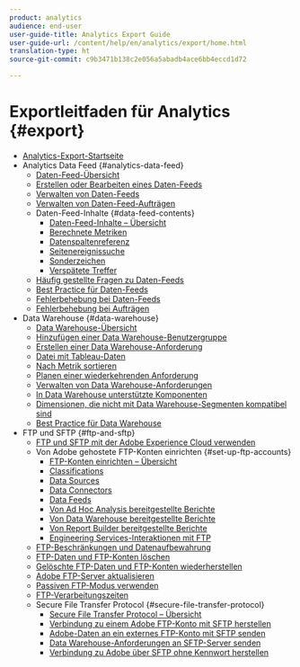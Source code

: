 ```yaml
---
product: analytics
audience: end-user
user-guide-title: Analytics Export Guide
user-guide-url: /content/help/en/analytics/export/home.html
translation-type: ht
source-git-commit: c9b3471b138c2e056a5abadb4ace6bb4eccd1d72

---
```



# Exportleitfaden für Analytics {#export}

+ [Analytics-Export-Startseite](home.md)
+ Analytics Data Feed {#analytics-data-feed}
   + [Daten-Feed-Übersicht](analytics-data-feed/data-feed-overview.md)
   + [Erstellen oder Bearbeiten eines Daten-Feeds](analytics-data-feed/create-feed.md)
   + [Verwalten von Daten-Feeds](analytics-data-feed/df-manage-feeds.md)
   + [Verwalten von Daten-Feed-Aufträgen](analytics-data-feed/df-manage-jobs.md)
   + Daten-Feed-Inhalte {#data-feed-contents}
      + [Daten-Feed-Inhalte – Übersicht](analytics-data-feed/c-df-contents/datafeeds-contents.md)
      + [Berechnete Metriken](analytics-data-feed/c-df-contents/datafeeds-calculate.md)
      + [Datenspaltenreferenz](analytics-data-feed/c-df-contents/datafeeds-reference.md)
      + [Seitenereignissuche](analytics-data-feed/c-df-contents/datafeeds-page-event.md)
      + [Sonderzeichen](analytics-data-feed/c-df-contents/datafeeds-spec-chars.md)
      + [Verspätete Treffer](analytics-data-feed/c-df-contents/late-arriving-hits.md)
   + [Häufig gestellte Fragen zu Daten-Feeds](analytics-data-feed/df-faq.md)
   + [Best Practice für Daten-Feeds](analytics-data-feed/data-feeds-best-practices.md)
   + [Fehlerbehebung bei Daten-Feeds](analytics-data-feed/feed-troubleshooting.md)
   + [Fehlerbehebung bei Aufträgen](analytics-data-feed/jobs-troubleshooting.md)
+ Data Warehouse {#data-warehouse}
   + [Data Warehouse-Übersicht](data-warehouse/data-warehouse.md)
   + [Hinzufügen einer Data Warehouse-Benutzergruppe](data-warehouse/t-dw-group.md)
   + [Erstellen einer Data Warehouse-Anforderung](data-warehouse/t-dw-create-request.md)
   + [Datei mit Tableau-Daten](data-warehouse/t-tableau.md)
   + [Nach Metrik sortieren](data-warehouse/sorting-by-metric.md)
   + [Planen einer wiederkehrenden Anforderung](data-warehouse/dw-schedule-recurring.md)
   + [Verwalten von Data Warehouse-Anforderungen](data-warehouse/data-warehouse-requests-manage.md)
   + [In Data Warehouse unterstützte Komponenten](data-warehouse/component-support.md)
   + [Dimensionen, die nicht mit Data Warehouse-Segmenten kompatibel sind](data-warehouse/dw-dimensions-incompatible-dwsegments.md)
   + [Best Practice für Data Warehouse](data-warehouse/data-warehouse-bp.md)
+ FTP und SFTP {#ftp-and-sftp}
   + [FTP und SFTP mit der Adobe Experience Cloud verwenden](ftp-and-sftp/ftp-overview.md)
   + Von Adobe gehostete FTP-Konten einrichten {#set-up-ftp-accounts}
      + [FTP-Konten einrichten – Übersicht](ftp-and-sftp/c-set-up-ftp-accounts/ftp-accounts.md)
      + [Classifications](ftp-and-sftp/c-set-up-ftp-accounts/ftp-saint.md)
      + [Data Sources](ftp-and-sftp/c-set-up-ftp-accounts/ftp-datasources.md)
      + [Data Connectors](ftp-and-sftp/c-set-up-ftp-accounts/ftp-genesis.md)
      + [Data Feeds](ftp-and-sftp/c-set-up-ftp-accounts/ftp-datafeeds.md)
      + [Von Ad Hoc Analysis bereitgestellte Berichte](ftp-and-sftp/c-set-up-ftp-accounts/ftp-discover-reports.md)
      + [Von Data Warehouse bereitgestellte Berichte](ftp-and-sftp/c-set-up-ftp-accounts/ftp-dw-reports.md)
      + [Von Report Builder bereitgestellte Berichte](ftp-and-sftp/c-set-up-ftp-accounts/ftp-arb-reports.md)
      + [Engineering Services-Interaktionen mit FTP](ftp-and-sftp/c-set-up-ftp-accounts/ftp-eng-services.md)
   + [FTP-Beschränkungen und Datenaufbewahrung](ftp-and-sftp/ftp-limits.md)
   + [FTP-Daten und FTP-Konten löschen](ftp-and-sftp/ftp-delete.md)
   + [Gelöschte FTP-Daten und FTP-Konten wiederherstellen](ftp-and-sftp/ftp-restore.md)
   + [Adobe FTP-Server aktualisieren](ftp-and-sftp/ftp-upgrade.md)
   + [Passiven FTP-Modus verwenden](ftp-and-sftp/ftp-passive.md)
   + [FTP-Verarbeitungszeiten](ftp-and-sftp/ftp-processing.md)
   + Secure File Transfer Protocol {#secure-file-transfer-protocol}
      + [Secure File Transfer Protocol – Übersicht](ftp-and-sftp/c-sftp/ftp-sftp.md)
      + [Verbindung zu einem Adobe FTP-Konto mit SFTP herstellen](ftp-and-sftp/c-sftp/ftp-sftp-connect.md)
      + [Adobe-Daten an ein externes FTP-Konto mit SFTP senden](ftp-and-sftp/c-sftp/ftp-sftp-transfer.md)
      + [Data Warehouse-Anforderungen an SFTP-Server senden](ftp-and-sftp/c-sftp/ftp-sftp-dw.md)
      + [Verbindung zu Adobe über SFTP ohne Kennwort herstellen](ftp-and-sftp/c-sftp/ftp-sftp-cert-auth.md)
